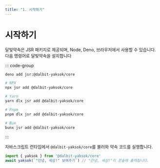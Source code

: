 ```yaml
---
title: "1. 시작하기"
---
```


# 시작하기

달빛약속은 JSR 패키지로 제공되며, Node, Deno, 브라우저에서 사용할 수 있습니다. 다음 명령어로 달빛약속을 설치합니다

::: code-group

```Bash [Deno]
deno add jsr:@dalbit-yaksok/core
```

```Bash [Others]
# NPX
npx jsr add @dalbit-yaksok/core

# Yarn
yarn dlx jsr add @dalbit-yaksok/core

# Pnpm
pnpm dlx jsr add @dalbit-yaksok/core

# Bun
bunx jsr add @dalbit-yaksok/core
```

:::

자바스크립트 런타임에서 `@dalbit-yaksok/core`를 불러와 약속 코드를 실행합니다.

```ts
import { yaksok } from '@dalbit-yaksok/core'
await yaksok(`"안녕, 세상!" 보여주기`) // "안녕, 세상!"이 콘솔에 출력됩니다.
```
